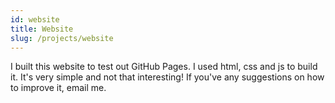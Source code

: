 ```yaml
---
id: website
title: Website
slug: /projects/website
---
```

I built this website to test out GitHub Pages. I used html, css and js to build it. It's very simple and not that interesting! If you've any suggestions on how to improve it, email me.